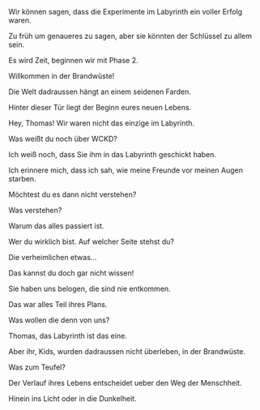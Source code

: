 Wir können sagen, dass die Experimente im Labyrinth ein voller Erfolg waren.

Zu früh um genaueres zu sagen, aber sie könnten der Schlüssel zu allem sein.

Es wird Zeit, beginnen wir mit Phase 2.

Willkommen in der Brandwüste!

Die Welt dadraussen hängt an einem seidenen Farden.

Hinter dieser Tür liegt der Beginn eures neuen Lebens.

Hey, Thomas! Wir waren nicht das einzige im Labyrinth.

Was weißt du noch über WCKD?

Ich weiß noch, dass Sie ihm in das Labyrinth geschickt haben.

Ich erinnere mich, dass ich sah, wie meine Freunde vor meinen Augen starben.

Möchtest du es dann nicht verstehen?

Was verstehen?

Warum das alles passiert ist.

Wer du wirklich bist. Auf welcher Seite stehst du?

Die verheimlichen etwas...

Das kannst du doch gar nicht wissen!

Sie haben uns belogen, die sind nie entkommen.

Das war alles Teil ihres Plans.

Was wollen die denn von uns?

Thomas, das Labyrinth ist das eine.

Aber ihr, Kids, wurden dadraussen nicht überleben, in der Brandwüste.

Was zum Teufel?

Der Verlauf ihres Lebens entscheidet ueber den Weg der Menschheit.

Hinein ins Licht oder in die Dunkelheit.

